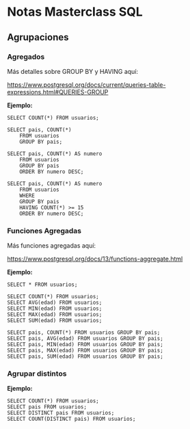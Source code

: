 # Notas Masterclass SQL

## Agrupaciones

### Agregados

Más detalles sobre GROUP BY y HAVING aquí:

https://www.postgresql.org/docs/current/queries-table-expressions.html#QUERIES-GROUP

__Ejemplo:__

~~~
SELECT COUNT(*) FROM usuarios;

SELECT pais, COUNT(*) 
	FROM usuarios
	GROUP BY pais;
	
SELECT pais, COUNT(*) AS numero
	FROM usuarios
	GROUP BY pais
	ORDER BY numero DESC;
	
SELECT pais, COUNT(*) AS numero
	FROM usuarios
	WHERE
	GROUP BY pais
	HAVING COUNT(*) >= 15
	ORDER BY numero DESC;
~~~

### Funciones Agregadas

Más funciones agregadas aquí:

https://www.postgresql.org/docs/13/functions-aggregate.html

__Ejemplo:__

~~~
SELECT * FROM usuarios;

SELECT COUNT(*) FROM usuarios;
SELECT AVG(edad) FROM usuarios;
SELECT MIN(edad) FROM usuarios;
SELECT MAX(edad) FROM usuarios;
SELECT SUM(edad) FROM usuarios;

SELECT pais, COUNT(*) FROM usuarios GROUP BY pais;
SELECT pais, AVG(edad) FROM usuarios GROUP BY pais;
SELECT pais, MIN(edad) FROM usuarios GROUP BY pais;
SELECT pais, MAX(edad) FROM usuarios GROUP BY pais;
SELECT pais, SUM(edad) FROM usuarios GROUP BY pais;

~~~

### Agrupar distintos

__Ejemplo:__

~~~
SELECT COUNT(*) FROM usuarios;
SELECT pais FROM usuarios;
SELECT DISTINCT pais FROM usuarios;
SELECT COUNT(DISTINCT pais) FROM usuarios;
~~~
